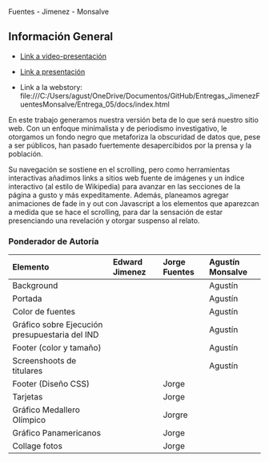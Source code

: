 Fuentes - Jimenez - Monsalve

## Información General

* [Link a video-presentación](https://youtu.be/EpUtUUOY6dE?si=FBSTUkJsmVYw0L5h)

* [Link a presentación](https://acrobat.adobe.com/id/urn:aaid:sc:US:ff50b226-1747-4573-ac5f-d73585b36223)

* Link a la webstory: file:///C:/Users/agust/OneDrive/Documentos/GitHub/Entregas_JimenezFuentesMonsalve/Entrega_05/docs/index.html 

En este trabajo generamos nuestra versión beta de lo que será  nuestro sitio web. Con un enfoque minimalista y de periodismo investigativo, le otorgamos un fondo negro que metaforiza la obscuridad de datos que, pese a ser públicos, han pasado fuertemente desapercibidos por la prensa y la población. 

Su navegación se sostiene en el scrolling, pero como herramientas interactivas añadimos links a sitios web fuente de imágenes y un índice interactivo (al estilo de Wikipedia) para avanzar en las secciones de la página a gusto y más expeditamente. Además, planeamos agregar animaciones de fade in y out con Javascript a los elementos que aparezcan a medida que se hace el scrolling, para dar la sensación de estar presenciando una revelación y otorgar suspenso al relato.

### Ponderador de Autoría

| Elemento  | Edward Jimenez | Jorge Fuentes | Agustín Monsalve |
|:----------|:---------------|:--------------|:-----------------|
| Background|                |               |     Agustín      |
| Portada   |                |               |     Agustín      |
| Color de fuentes |              |              |  Agustín            |
|Gráfico sobre Ejecución presupuestaria del IND| | |Agustín |
|Footer (color y tamaño)| | | Agustín|
|Screenshoots de titulares| |  | Agustín|
|Footer (Diseño CSS)| | Jorge | |
|Tarjetas| | Jorge | |
|Gráfico Medallero Olímpico| | Jorgre | |
|Gráfico Panamericanos| | Jorge | |
|Collage fotos| | Jorge | |